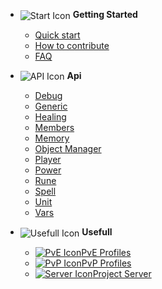 - <img src="_media/start.png" alt="Start Icon" style="vertical-align: middle;"> **Getting Started**

  - [Quick start](getting-started/quickstart.md)
  - [How to contribute](getting-started/how-to-contribute.md)
  - [FAQ](getting-started/faq.md)

- <img src="_media/api.png" alt="API Icon" style="vertical-align: middle;"> **Api**

  - [Debug](api/debug.md)
  - [Generic](api/generic.md)
  - [Healing](api/healing.md)
  - [Members](api/members.md)
  - [Memory](api/memory.md)
  - [Object Manager](api/object-manager.md)
  - [Player](api/player.md)
  - [Power](api/power.md)
  - [Rune](api/rune.md)
  - [Spell](api/spell.md)
  - [Unit](api/unit.md)
  - [Vars](api/vars.md)

- <img src="_media/useful.png" alt="Usefull Icon" style="vertical-align: middle;"> **Usefull**

  - <a href="https://darhanger.github.io/rotations/">
	<img src="_media/darhanger.png" alt="PvE Icon">PvE Profiles</a>
  - <a href="https://discord.gg/4FC8rwy">
	<img src="_media/pvp.png" alt="PvP Icon">PvP Profiles</a>
  - <a href="https://discord.gg/ZKFkvrzaU4">
	<img src="_media/server.png" alt="Server Icon">Project Server</a>